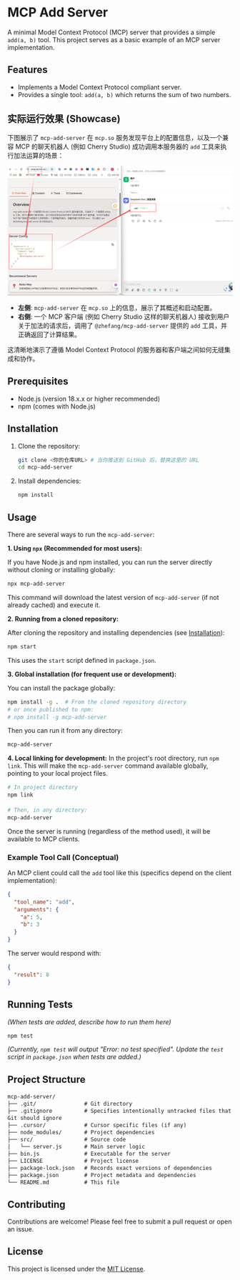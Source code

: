 # MCP Add Server

A minimal Model Context Protocol (MCP) server that provides a simple `add(a, b)` tool. This project serves as a basic example of an MCP server implementation.

## Features

*   Implements a Model Context Protocol compliant server.
*   Provides a single tool: `add(a, b)` which returns the sum of two numbers.

## 实际运行效果 (Showcase)

下图展示了 `mcp-add-server` 在 `mcp.so` 服务发现平台上的配置信息，以及一个兼容 MCP 的聊天机器人 (例如 Cherry Studio) 成功调用本服务器的 `add` 工具来执行加法运算的场景：

[![MCP Add Server in Action](./images/mcp-add-server-showcase.png)](./images/mcp-add-server-showcase.png)

*   **左侧**: `mcp-add-server` 在 `mcp.so` 上的信息，展示了其概述和启动配置。
*   **右侧**: 一个 MCP 客户端 (例如 Cherry Studio 这样的聊天机器人) 接收到用户关于加法的请求后，调用了 `@zhefang/mcp-add-server` 提供的 `add` 工具，并正确返回了计算结果。

这清晰地演示了遵循 Model Context Protocol 的服务器和客户端之间如何无缝集成和协作。

## Prerequisites

*   Node.js (version 18.x.x or higher recommended)
*   npm (comes with Node.js)

## Installation

1.  Clone the repository:
    ```bash
    git clone <你的仓库URL> # 当你推送到 GitHub 后，替换这里的 URL
    cd mcp-add-server
    ```
2.  Install dependencies:
    ```bash
    npm install
    ```

## Usage

There are several ways to run the `mcp-add-server`:

**1. Using `npx` (Recommended for most users):**

If you have Node.js and npm installed, you can run the server directly without cloning or installing globally:

```bash
npx mcp-add-server
```
This command will download the latest version of `mcp-add-server` (if not already cached) and execute it.

**2. Running from a cloned repository:**

After cloning the repository and installing dependencies (see [Installation](#installation)):

```bash
npm start
```
This uses the `start` script defined in `package.json`.

**3. Global installation (for frequent use or development):**

You can install the package globally:
```bash
npm install -g .  # From the cloned repository directory
# or once published to npm:
# npm install -g mcp-add-server
```
Then you can run it from any directory:
```bash
mcp-add-server
```

**4. Local linking for development:**
In the project's root directory, run `npm link`. This will make the `mcp-add-server` command available globally, pointing to your local project files.
```bash
# In project directory
npm link

# Then, in any directory:
mcp-add-server
```

Once the server is running (regardless of the method used), it will be available to MCP clients.

### Example Tool Call (Conceptual)

An MCP client could call the `add` tool like this (specifics depend on the client implementation):

```json
{
  "tool_name": "add",
  "arguments": {
    "a": 5,
    "b": 3
  }
}
```

The server would respond with:
```json
{
  "result": 8
}
```

## Running Tests

*(When tests are added, describe how to run them here)*
```bash
npm test
```
*(Currently, `npm test` will output "Error: no test specified". Update the `test` script in `package.json` when tests are added.)*

## Project Structure

```
mcp-add-server/
├── .git/               # Git directory
├── .gitignore          # Specifies intentionally untracked files that Git should ignore
├── .cursor/            # Cursor specific files (if any)
├── node_modules/       # Project dependencies
├── src/                # Source code
│   └── server.js       # Main server logic
├── bin.js              # Executable for the server
├── LICENSE             # Project license
├── package-lock.json   # Records exact versions of dependencies
├── package.json        # Project metadata and dependencies
└── README.md           # This file
```

## Contributing

Contributions are welcome! Please feel free to submit a pull request or open an issue.

## License

This project is licensed under the [MIT License](LICENSE).
